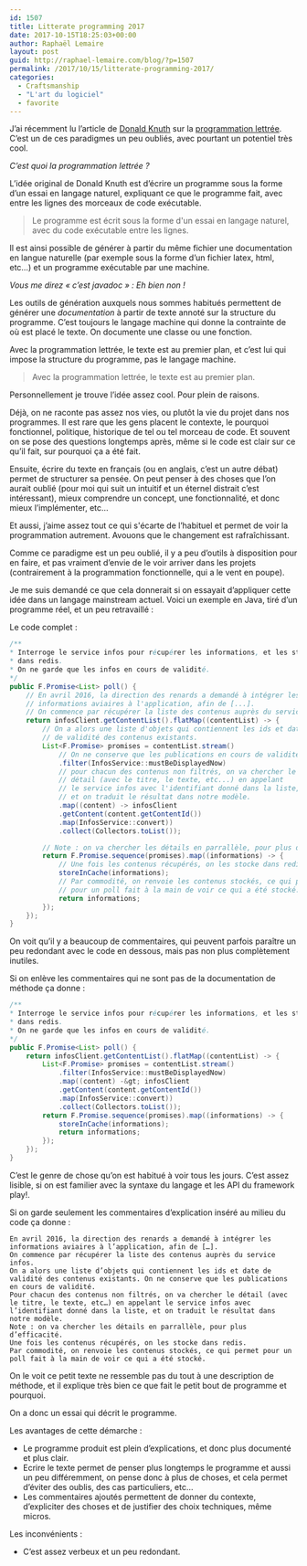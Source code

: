 ```yaml
---
id: 1507
title: Litterate programming 2017
date: 2017-10-15T18:25:03+00:00
author: Raphaël Lemaire
layout: post
guid: http://raphael-lemaire.com/blog/?p=1507
permalink: /2017/10/15/litterate-programming-2017/
categories:
  - Craftsmanship
  - "L'art du logiciel"
  - favorite
---
```

J’ai récemment lu l’article de [Donald Knuth](https://en.wikipedia.org/wiki/Donald_Knuth) sur la [programmation lettrée](https://en.wikipedia.org/wiki/Literate_programming). C’est un de ces paradigmes un peu oubliés, avec pourtant un potentiel très cool.

_C’est quoi la programmation lettrée ?_

L’idée original de Donald Knuth est d’écrire un programme sous la forme d’un essai en langage naturel, expliquant ce que le programme fait, avec entre les lignes des morceaux de code exécutable.

> Le programme est écrit sous la forme d'un essai en langage naturel, avec du code exécutable entre les lignes.

Il est ainsi possible de générer à partir du même fichier une documentation en langue naturelle (par exemple sous la forme d’un fichier latex, html, etc…) et un programme exécutable par une machine.

_Vous me direz « c’est javadoc » : Eh bien non !_

Les outils de génération auxquels nous sommes habitués permettent de générer une _documentation_ à partir de texte annoté sur la structure du programme. C’est toujours le langage machine qui donne la contrainte de où est placé le texte. On documente une classe ou une fonction.

Avec la programmation lettrée, le texte est au premier plan, et c’est lui qui impose la structure du programme, pas le langage machine.

> Avec la programmation lettrée, le texte est au premier plan.

Personnellement je trouve l’idée assez cool. Pour plein de raisons.

Déjà, on ne raconte pas assez nos vies, ou plutôt la vie du projet dans nos programmes. Il est rare que les gens placent le contexte, le pourquoi fonctionnel, politique, historique de tel ou tel morceau de code. Et souvent on se pose des questions longtemps après, même si le code est clair sur ce qu’il fait, sur pourquoi ça a été fait.

Ensuite, écrire du texte en français (ou en anglais, c’est un autre débat) permet de structurer sa pensée. On peut penser à des choses que l’on aurait oublié (pour moi qui suit un intuitif et un éternel distrait c’est intéressant), mieux comprendre un concept, une fonctionnalité, et donc mieux l’implémenter, etc…

Et aussi, j’aime assez tout ce qui s'écarte de l’habituel et permet de voir la programmation autrement. Avouons que le changement est rafraîchissant.

Comme ce paradigme est un peu oublié, il y a peu d’outils à disposition pour en faire, et pas vraiment d’envie de le voir arriver dans les projets (contrairement à la programmation fonctionnelle, qui a le vent en poupe).

Je me suis demandé ce que cela donnerait si on essayait d’appliquer cette idée dans un langage mainstream actuel. Voici un exemple en Java, tiré d’un programme réel, et un peu retravaillé :

Le code complet :

```java
/**
* Interroge le service infos pour récupérer les informations, et les stocke
* dans redis.
* On ne garde que les infos en cours de validité.
*/
public F.Promise<List> poll() {
    // En avril 2016, la direction des renards a demandé à intégrer les
    // informations aviaires à l'application, afin de [...].
    // On commence par récupérer la liste des contenus auprès du service infos.
    return infosClient.getContentList().flatMap((contentList) -> {
        // On a alors une liste d'objets qui contiennent les ids et date
        // de validité des contenus existants.
        List<F.Promise> promises = contentList.stream()
            // On ne conserve que les publications en cours de validité.
            .filter(InfosService::mustBeDisplayedNow)
            // pour chacun des contenus non filtrés, on va chercher le
            // détail (avec le titre, le texte, etc...) en appelant
            // le service infos avec l'identifiant donné dans la liste,
            // et on traduit le résultat dans notre modèle.
            .map((content) -> infosClient
            .getContent(content.getContentId())
            .map(InfosService::convert))
            .collect(Collectors.toList());

        // Note : on va chercher les détails en parrallèle, pour plus d'efficacité.
        return F.Promise.sequence(promises).map((informations) -> {
            // Une fois les contenus récupérés, on les stocke dans redis
            storeInCache(informations);
            // Par commodité, on renvoie les contenus stockés, ce qui permet
            // pour un poll fait à la main de voir ce qui a été stocké.
            return informations;
        });
    });
}
```

On voit qu’il y a beaucoup de commentaires, qui peuvent parfois paraître un peu redondant avec le code en dessous, mais pas non plus complètement inutiles.

Si on enlève les commentaires qui ne sont pas de la documentation de méthode ça donne :

```java
/**
* Interroge le service infos pour récupérer les informations, et les stocke
* dans redis.
* On ne garde que les infos en cours de validité.
*/
public F.Promise<List> poll() {
    return infosClient.getContentList().flatMap((contentList) -> {
        List<F.Promise> promises = contentList.stream()
            .filter(InfosService::mustBeDisplayedNow)
            .map((content) -&gt; infosClient
            .getContent(content.getContentId())
            .map(InfosService::convert))
            .collect(Collectors.toList());
        return F.Promise.sequence(promises).map((informations) -> {
            storeInCache(informations);
            return informations;
        });
    });
}
```

C’est le genre de chose qu’on est habitué à voir tous les jours. C’est assez lisible, si on est familier avec la syntaxe du langage et les API du framework play!.

Si on garde seulement les commentaires d’explication inséré au milieu du code ça donne :

```
En avril 2016, la direction des renards a demandé à intégrer les informations aviaires à l’application, afin de […].
On commence par récupérer la liste des contenus auprès du service infos.
On a alors une liste d’objets qui contiennent les ids et date de validité des contenus existants. On ne conserve que les publications en cours de validité.
Pour chacun des contenus non filtrés, on va chercher le détail (avec le titre, le texte, etc…) en appelant le service infos avec l’identifiant donné dans la liste, et on traduit le résultat dans notre modèle.
Note : on va chercher les détails en parrallèle, pour plus d’efficacité.
Une fois les contenus récupérés, on les stocke dans redis.
Par commodité, on renvoie les contenus stockés, ce qui permet pour un poll fait à la main de voir ce qui a été stocké.
```

On le voit ce petit texte ne ressemble pas du tout à une description de méthode, et il explique très bien ce que fait le petit bout de programme et pourquoi.

On a donc un essai qui décrit le programme.

Les avantages de cette démarche :

  * Le programme produit est plein d’explications, et donc plus documenté et plus clair.
  * Ecrire le texte permet de penser plus longtemps le programme et aussi un peu différemment, on pense donc à plus de choses, et cela permet d’éviter des oublis, des cas particuliers, etc…
  * Les commentaires ajoutés permettent de donner du contexte, d’expliciter des choses et de justifier des choix techniques, même micros.

Les inconvénients :

  * C’est assez verbeux et un peu redondant.